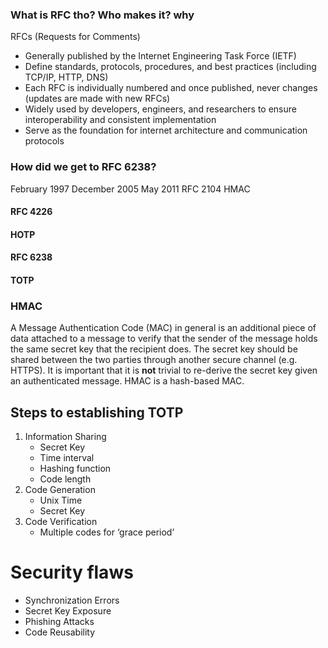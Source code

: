 ### What is RFC tho? Who makes it? why

RFCs (Requests for Comments)
- Generally published by the Internet Engineering Task Force (IETF)
- Define standards, protocols, procedures, and best practices (including TCP/IP,
HTTP, DNS)
- Each RFC is individually numbered and once published, never changes (updates
are made with new RFCs)
- Widely used by developers, engineers, and researchers to ensure interoperability
and consistent implementation
- Serve as the foundation for internet architecture and communication protocols


### How did we get to RFC 6238?

February 1997 December 2005 May 2011
RFC 2104
HMAC

#### RFC 4226

#### HOTP

#### RFC 6238

#### TOTP


### HMAC
A Message Authentication Code (MAC) in general is an additional piece of data attached to a message to verify that the sender of the message holds the same secret key that the recipient does. The secret key should be shared between the two parties through another secure channel (e.g. HTTPS). It is important that it is **not** trivial to re-derive the secret key given an authenticated message. HMAC is a hash-based MAC.


## Steps to establishing TOTP

1. Information Sharing
    - Secret Key
    - Time interval
    - Hashing function
    - Code length
3. Code Generation
    - Unix Time
    - Secret Key
4. Code Verification
    - Multiple codes for ‘grace period’


# Security flaws

- Synchronization Errors
- Secret Key Exposure
- Phishing Attacks
- Code Reusability


